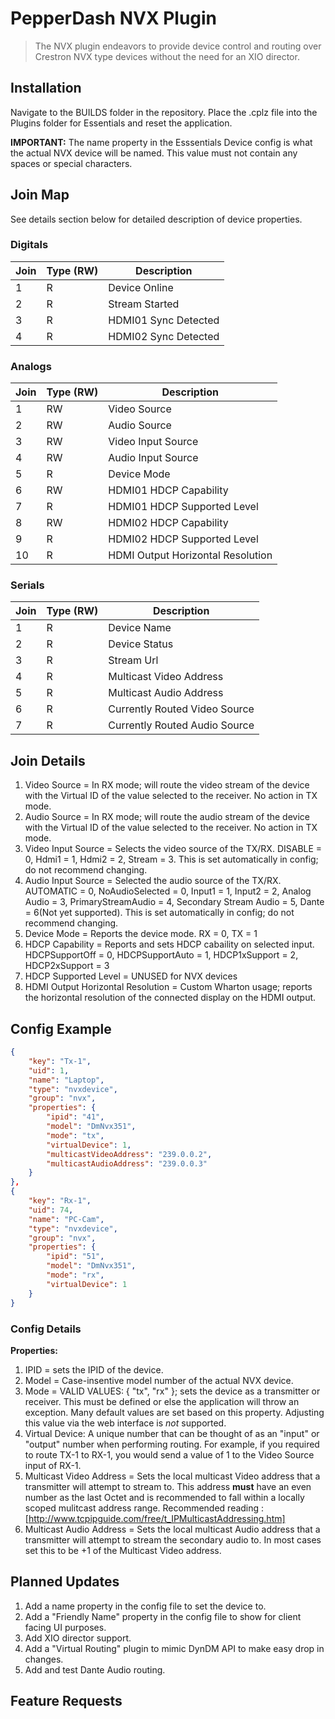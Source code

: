 # PepperDash NVX Plugin

> The NVX plugin endeavors to provide device control and routing over Crestron NVX type devices without the need for an XIO director.

## Installation

Navigate to the BUILDS folder in the repository.  Place the .cplz file into the Plugins folder for Essentials and reset the application.

__IMPORTANT:__ The name property in the Esssentials Device config is what the actual NVX device will be named.  This value must not contain any spaces or special characters.  

## Join Map

See details section below for detailed description of device properties.

### Digitals

| Join | Type (RW) | Description |
| ---- | --------- | ----------- |
| 1    | R         | Device Online |
| 2    | R         | Stream Started |
| 3    | R         | HDMI01 Sync Detected |
| 4    | R         | HDMI02 Sync Detected |

### Analogs

| Join | Type (RW) | Description |
| ---- | --------- | ----------- |
| 1    | RW        | Video Source |
| 2    | RW        | Audio Source |
| 3    | RW        | Video Input Source |
| 4    | RW        | Audio Input Source |
| 5    | R         | Device Mode |
| 6    | RW        | HDMI01 HDCP Capability |
| 7    | R         | HDMI01 HDCP Supported Level |
| 8    | RW        | HDMI02 HDCP Capability |
| 9    | R         | HDMI02 HDCP Supported Level |
| 10    | R        | HDMI Output Horizontal Resolution |

### Serials

| Join | Type (RW) | Description |
| ---- | --------- | ----------- |
| 1    | R         | Device Name |
| 2    | R         | Device Status |
| 3    | R         | Stream Url  |
| 4    | R         | Multicast Video Address |
| 5    | R         | Multicast Audio Address |
| 6    | R         | Currently Routed Video Source |
| 7    | R         | Currently Routed Audio Source |

## Join Details

1. Video Source = In RX mode; will route the video stream of the device with the Virtual ID of the value selected to the receiver.  No action in TX mode.
2. Audio Source = In RX mode; will route the audio stream of the device with the Virtual ID of the value selected to the receiver.  No action in TX mode.
3. Video Input Source = Selects the video source of the TX/RX.  DISABLE = 0, Hdmi1 = 1, Hdmi2 = 2, Stream = 3.  This is set automatically in config; do not recommend changing.
4. Audio Input Source = Selected the audio source of the TX/RX.  AUTOMATIC = 0, NoAudioSelected = 0, Input1 = 1, Input2 = 2, Analog Audio = 3, PrimaryStreamAudio = 4, Secondary Stream Audio = 5, Dante = 6(Not yet supported).  This is set automatically in config; do not recommend changing.
5. Device Mode = Reports the device mode.  RX = 0, TX = 1
6. HDCP Capability = Reports and sets HDCP cabaility on selected input.  HDCPSupportOff = 0, HDCPSupportAuto = 1, HDCP1xSupport = 2, HDCP2xSupport = 3
7. HDCP Supported Level = UNUSED for NVX devices
8. HDMI Output Horizontal Resolution = Custom Wharton usage; reports the horizontal resolution of the connected display on the HDMI output.

## Config Example

```JSON
{
    "key": "Tx-1",
    "uid": 1,
    "name": "Laptop",
    "type": "nvxdevice",
    "group": "nvx",
    "properties": {
        "ipid": "41",
        "model": "DmNvx351",
        "mode": "tx",
        "virtualDevice": 1,
        "multicastVideoAddress": "239.0.0.2",
        "multicastAudioAddress": "239.0.0.3"
    }
},
{
    "key": "Rx-1",
    "uid": 74,
    "name": "PC-Cam",
    "type": "nvxdevice",
    "group": "nvx",
    "properties": {
        "ipid": "51",
        "model": "DmNvx351",
        "mode": "rx",
        "virtualDevice": 1
    }
}
```

### Config Details

__Properties:__

1. IPID = sets the IPID of the device.
2. Model = Case-insentive model number of the actual NVX device.
3. Mode = VALID VALUES: { "tx", "rx" }; sets the device as a transmitter or receiver.  This must be defined or else the application
will throw an exception.  Many default values are set based on this property.  Adjusting this value via the web interface is _not_ supported.
4. Virtual Device: A unique number that can be thought of as an "input" or "output" number when performing routing.  For example, if you required to route
TX-1 to RX-1, you would send a value of 1 to the Video Source input of RX-1.
5. Multicast Video Address = Sets the local multicast Video address that a transmitter will attempt to stream to.  This address __must__ have an even number as the last Octet and is recommended to fall within a locally scoped mulitcast address range. Recommended reading : [http://www.tcpipguide.com/free/t_IPMulticastAddressing.htm]
6. Multicast Audio Address = Sets the local multicast Audio address that a transmitter will attempt to stream the secondary audio to.  In most cases set this to be +1 of the Multicast Video address.

## Planned Updates

1. Add a name property in the config file to set the device to.
2. Add a "Friendly Name" property in the config file to show for client facing UI purposes.
3. Add XIO director support.
4. Add a "Virtual Routing" plugin to mimic DynDM API to make easy drop in changes.
5. Add and test Dante Audio routing.

## Feature Requests
